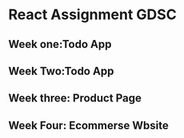 # React Assignment GDSC</br>
## Week one:Todo App
## Week Two:Todo App
## Week three: Product Page
## Week Four: Ecommerse Wbsite
